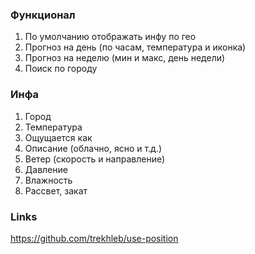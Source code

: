 ### Функционал

1. По умолчанию отображать инфу по гео
2. Прогноз на день (по часам, температура и иконка)
3. Прогноз на неделю (мин и макс, день недели)
4. Поиск по городу

### Инфа

1. Город
2. Температура
3. Ощущается как
4. Описание (облачно, ясно и т.д.)
5. Ветер (скорость и направление)
6. Давление
7. Влажность
8. Рассвет, закат

### Links

https://github.com/trekhleb/use-position
